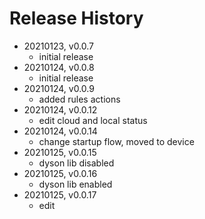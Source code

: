 # Release History

* 20210123, v0.0.7
	* initial release
* 20210124, v0.0.8
	* initial release
* 20210124, v0.0.9
	* added rules actions
* 20210124, v0.0.12
	* edit cloud and local status
* 20210124, v0.0.14
	* change startup flow, moved to device
* 20210125, v0.0.15
	* dyson lib disabled
* 20210125, v0.0.16
	* dyson lib enabled
* 20210125, v0.0.17
	* edit
